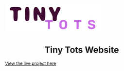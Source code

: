 <img src="https://github.com/EmiLyGal/TinyTots_website/blob/main/media/TinyTots_logo1.png" width="315" height="93" alt="TinyTots_logo_white_background">

<h1 align=center>Tiny Tots Website</h1> 
<a href="https://emilygal.github.io/Tiny_Tots_website/">View the live project here</a>
